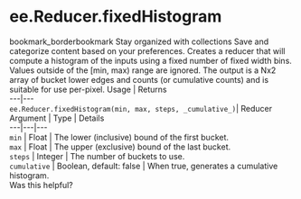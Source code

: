 
#  ee.Reducer.fixedHistogram
bookmark_borderbookmark Stay organized with collections  Save and categorize content based on your preferences.
Creates a reducer that will compute a histogram of the inputs using a fixed number of fixed width bins. Values outside of the [min, max) range are ignored. The output is a Nx2 array of bucket lower edges and counts (or cumulative counts) and is suitable for use per-pixel.
Usage | Returns  
---|---  
`ee.Reducer.fixedHistogram(min, max, steps, _cumulative_)`|  Reducer  
Argument | Type | Details  
---|---|---  
`min` | Float | The lower (inclusive) bound of the first bucket.  
`max` | Float | The upper (exclusive) bound of the last bucket.  
`steps` | Integer | The number of buckets to use.  
`cumulative` | Boolean, default: false | When true, generates a cumulative histogram.  
Was this helpful?
